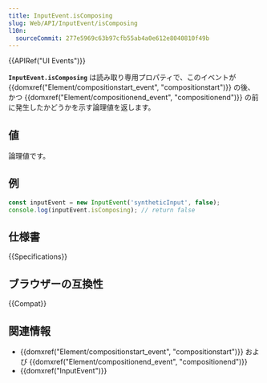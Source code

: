 ```yaml
---
title: InputEvent.isComposing
slug: Web/API/InputEvent/isComposing
l10n:
  sourceCommit: 277e5969c63b97cfb55ab4a0e612e8040810f49b
---
```


{{APIRef("UI Events")}}

**`InputEvent.isComposing`** は読み取り専用プロパティで、このイベントが {{domxref("Element/compositionstart_event", "compositionstart")}} の後、かつ {{domxref("Element/compositionend_event", "compositionend")}} の前に発生したかどうかを示す論理値を返します。

## 値

論理値です。

## 例

```js
const inputEvent = new InputEvent('syntheticInput', false);
console.log(inputEvent.isComposing); // return false
```

## 仕様書

{{Specifications}}

## ブラウザーの互換性

{{Compat}}

## 関連情報

- {{domxref("Element/compositionstart_event", "compositionstart")}} および {{domxref("Element/compositionend_event", "compositionend")}}
- {{domxref("InputEvent")}}
